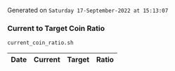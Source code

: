 Generated on `Saturday 17-September-2022 at 15:13:07`

### Current to Target Coin Ratio
`current_coin_ratio.sh`

Date|Current|Target|Ratio
---|---|---|---
